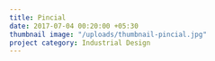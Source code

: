 ```yaml
---
title: Pincial
date: 2017-07-04 00:20:00 +05:30
thumbnail image: "/uploads/thumbnail-pincial.jpg"
project category: Industrial Design
---
```


